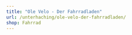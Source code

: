 ```yaml
---
title: "Ole Velo - Der Fahrradladen"
url: /unterhaching/ole-velo-der-fahrradladen/
shop: Fahrrad
---
```

